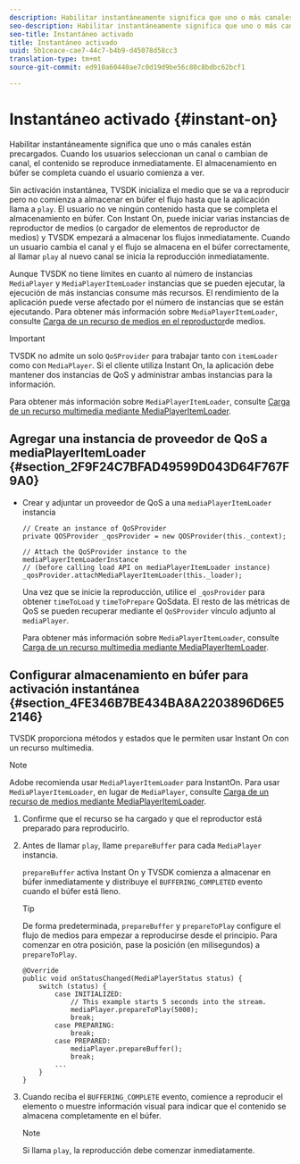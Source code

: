```yaml
---
description: Habilitar instantáneamente significa que uno o más canales están precargados. Cuando los usuarios seleccionan un canal o cambian de canal, el contenido se reproduce inmediatamente. El almacenamiento en búfer se completa cuando el usuario comienza a ver.
seo-description: Habilitar instantáneamente significa que uno o más canales están precargados. Cuando los usuarios seleccionan un canal o cambian de canal, el contenido se reproduce inmediatamente. El almacenamiento en búfer se completa cuando el usuario comienza a ver.
seo-title: Instantáneo activado
title: Instantáneo activado
uuid: 5b1ceace-cae7-44c7-b4b9-d45078d58cc3
translation-type: tm+mt
source-git-commit: ed910a60440ae7c0d19d9be56c80c8bdbc62bcf1

---
```



# Instantáneo activado {#instant-on}

Habilitar instantáneamente significa que uno o más canales están precargados. Cuando los usuarios seleccionan un canal o cambian de canal, el contenido se reproduce inmediatamente. El almacenamiento en búfer se completa cuando el usuario comienza a ver.

Sin activación instantánea, TVSDK inicializa el medio que se va a reproducir pero no comienza a almacenar en búfer el flujo hasta que la aplicación llama a `play`. El usuario no ve ningún contenido hasta que se completa el almacenamiento en búfer. Con Instant On, puede iniciar varias instancias de reproductor de medios (o cargador de elementos de reproductor de medios) y TVSDK empezará a almacenar los flujos inmediatamente. Cuando un usuario cambia el canal y el flujo se almacena en el búfer correctamente, al llamar `play` al nuevo canal se inicia la reproducción inmediatamente.

Aunque TVSDK no tiene límites en cuanto al número de instancias `MediaPlayer` y `MediaPlayerItemLoader` instancias que se pueden ejecutar, la ejecución de más instancias consume más recursos. El rendimiento de la aplicación puede verse afectado por el número de instancias que se están ejecutando. Para obtener más información sobre `MediaPlayerItemLoader`, consulte [Carga de un recurso de medios en el reproductor](../../../tvsdk-3x-android-prog/android-3x-content-playback-options-android2/mediaplayer-initialize-for-video/android-3x-media-resource-load.md)de medios.

>[!IMPORTANT]
>
>TVSDK no admite un solo `QoSProvider` para trabajar tanto con `itemLoader` como con `MediaPlayer`. Si el cliente utiliza Instant On, la aplicación debe mantener dos instancias de QoS y administrar ambas instancias para la información.

Para obtener más información sobre `MediaPlayerItemLoader`, consulte [Carga de un recurso multimedia mediante MediaPlayerItemLoader](../../../tvsdk-3x-android-prog/android-3x-content-playback-options-android2/mediaplayer-initialize-for-video/android-3x-media-resource-mediaplayeritemloader.md).

## Agregar una instancia de proveedor de QoS a mediaPlayerItemLoader {#section_2F9F24C7BFAD49599D043D64F767F9A0}

* Crear y adjuntar un proveedor de QoS a una `mediaPlayerItemLoader` instancia

   ```
   // Create an instance of QoSProvider  
   private QOSProvider _qosProvider = new QOSProvider(this._context);  
   
   // Attach the QoSProvider instance to the mediaPlayerItemLoaderInstance  
   // (before calling load API on mediaPlayerItemLoader instance)  
   _qosProvider.attachMediaPlayerItemLoader(this._loader); 
   ```

   Una vez que se inicie la reproducción, utilice el `_qosProvider` para obtener `timeToLoad` y `timeToPrepare` QoSdata. El resto de las métricas de QoS se pueden recuperar mediante el `QoSProvider` vínculo adjunto al `mediaPlayer`.

   Para obtener más información sobre `MediaPlayerItemLoader`, consulte [Carga de un recurso multimedia mediante MediaPlayerItemLoader](../../../tvsdk-3x-android-prog/android-3x-content-playback-options-android2/mediaplayer-initialize-for-video/android-3x-media-resource-mediaplayeritemloader.md).

## Configurar almacenamiento en búfer para activación instantánea {#section_4FE346B7BE434BA8A2203896D6E52146}

TVSDK proporciona métodos y estados que le permiten usar Instant On con un recurso multimedia.

>[!NOTE]
>
>Adobe recomienda usar `MediaPlayerItemLoader` para InstantOn. Para usar `MediaPlayerItemLoader`, en lugar de `MediaPlayer`, consulte [Carga de un recurso de medios mediante MediaPlayerItemLoader](../../../tvsdk-3x-android-prog/android-3x-content-playback-options-android2/mediaplayer-initialize-for-video/android-3x-media-resource-mediaplayeritemloader.md).

1. Confirme que el recurso se ha cargado y que el reproductor está preparado para reproducirlo.
1. Antes de llamar `play`, llame `prepareBuffer` para cada `MediaPlayer` instancia.

   `prepareBuffer` activa Instant On y TVSDK comienza a almacenar en búfer inmediatamente y distribuye el `BUFFERING_COMPLETED` evento cuando el búfer está lleno.

   >[!TIP]
   >
   >De forma predeterminada, `prepareBuffer` y `prepareToPlay` configure el flujo de medios para empezar a reproducirse desde el principio. Para comenzar en otra posición, pase la posición (en milisegundos) a `prepareToPlay`.

   ```
   @Override 
   public void onStatusChanged(MediaPlayerStatus status) { 
       switch (status) { 
           case INITIALIZED: 
               // This example starts 5 seconds into the stream. 
               mediaPlayer.prepareToPlay(5000); 
               break; 
           case PREPARING: 
               break; 
           case PREPARED: 
               mediaPlayer.prepareBuffer(); 
               break; 
           ... 
       } 
   }
   ```

1. Cuando reciba el `BUFFERING_COMPLETE` evento, comience a reproducir el elemento o muestre información visual para indicar que el contenido se almacena completamente en el búfer.

   >[!NOTE]
   >
   >Si llama `play`, la reproducción debe comenzar inmediatamente.
